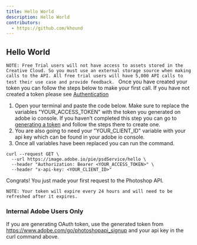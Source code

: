 ```yaml
---
title: Hello World
description: Hello World
contributors:
  - https://github.com/khound
---
```


## Hello World

`NOTE: Free Trial users will not have access to assets stored in the Creative Cloud. So you must use an external storage source when making calls to the API. All free trial users will have 5,000 API calls to test their use case and provide feedback.
`
Once you have created your token you can follow the steps below to make your first call. If you have not created a token please see [Authentication](../authentication/)

1. Open your terminal and paste the code below. Make sure to replace the variables "YOUR_ACCESS_TOKEN"  with the token you generated on adobe io console. If you haven’t completed this step you can go to [generating a token](../authentication/#generating-a-token) and follow the steps there to create one.
2. You are also going to need your  "YOUR_CLIENT_ID" variable with your api key which can be found in your adobe io console.
3. Once all variables have been replaced you can run the command.

``` shell
curl --request GET \
  --url https://image.adobe.io/pie/psdService/hello \
  --header "Authorization: Bearer <YOUR_ACCESS_TOKEN>" \
  --header "x-api-key: <YOUR_CLIENT_ID>"
  ```
Congrats! You just made your first request to the Photoshop API.

`NOTE: Your token will expire every 24 hours and will need to be refreshed after it expires.`

### Internal Adobe Users Only
If you are generating OAuth token, use the generated token from https://www.adobe.com/go/photoshopapi_signup and your api key in the curl command above.
